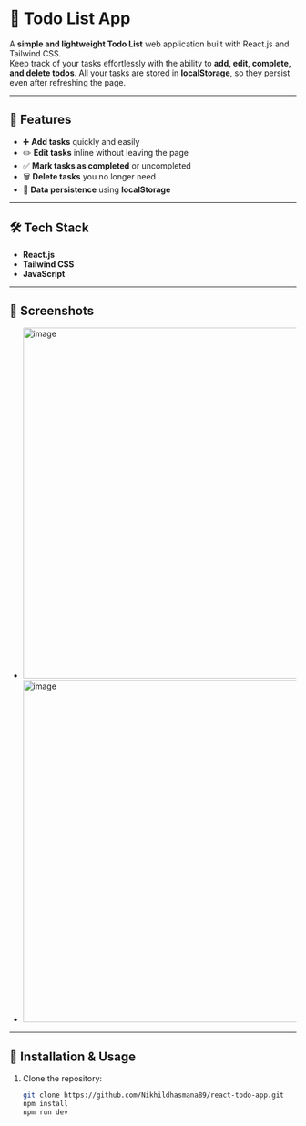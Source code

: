 # 📝 Todo List App

A **simple and lightweight Todo List** web application built with React.js and Tailwind CSS.  
Keep track of your tasks effortlessly with the ability to **add, edit, complete, and delete todos**. All your tasks are stored in **localStorage**, so they persist even after refreshing the page.

---

## 🚀 Features
- ➕ **Add tasks** quickly and easily  
- ✏️ **Edit tasks** inline without leaving the page  
- ✅ **Mark tasks as completed** or uncompleted  
- 🗑️ **Delete tasks** you no longer need  
- 💾 **Data persistence** using **localStorage**

---

## 🛠️ Tech Stack
- **React.js** 
- **Tailwind CSS**  
- **JavaScript** 

---

## 📸 Screenshots

- <img width="838" height="616" alt="image" src="https://github.com/user-attachments/assets/a8f8e168-d5d3-428f-bd68-f93978b52623" />
- <img width="797" height="601" alt="image" src="https://github.com/user-attachments/assets/872d2e83-d841-4ff5-953a-eeadf0979bf0" />

---

## 📂 Installation & Usage
1. Clone the repository:  
   ```bash
   git clone https://github.com/Nikhildhasmana89/react-todo-app.git
   npm install
   npm run dev
